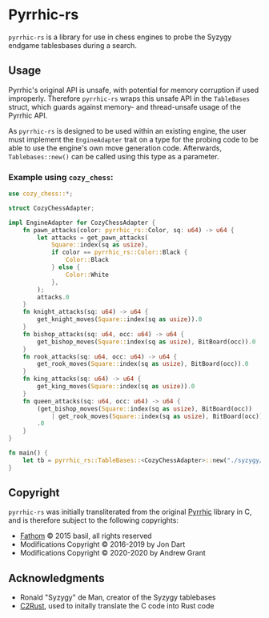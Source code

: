 # Pyrrhic-rs

`pyrrhic-rs` is a library for use in chess engines to probe the Syzygy endgame tablesbases during a search.

## Usage
Pyrrhic's original API is unsafe, with potential for memory corruption if used improperly. Therefore `pyrrhic-rs` wraps this unsafe API in the `TableBases` struct, which guards against memory- and thread-unsafe usage of the Pyrrhic API.

As `pyrrhic-rs` is designed to be used within an existing engine, the user must implement the `EngineAdapter` trait on a type for the probing code to be able to use the engine's own move generation code. Afterwards, `Tablebases::new()` can be called using this type as a parameter.

### Example using `cozy_chess`:
```rs
use cozy_chess::*;

struct CozyChessAdapter;

impl EngineAdapter for CozyChessAdapter {
    fn pawn_attacks(color: pyrrhic_rs::Color, sq: u64) -> u64 {
        let attacks = get_pawn_attacks(
            Square::index(sq as usize),
            if color == pyrrhic_rs::Color::Black {
                Color::Black
            } else {
                Color::White
            },
        );
        attacks.0
    }
    fn knight_attacks(sq: u64) -> u64 {
        get_knight_moves(Square::index(sq as usize)).0
    }
    fn bishop_attacks(sq: u64, occ: u64) -> u64 {
        get_bishop_moves(Square::index(sq as usize), BitBoard(occ)).0
    }
    fn rook_attacks(sq: u64, occ: u64) -> u64 {
        get_rook_moves(Square::index(sq as usize), BitBoard(occ)).0
    }
    fn king_attacks(sq: u64) -> u64 {
        get_king_moves(Square::index(sq as usize)).0
    }
    fn queen_attacks(sq: u64, occ: u64) -> u64 {
        (get_bishop_moves(Square::index(sq as usize), BitBoard(occ))
            | get_rook_moves(Square::index(sq as usize), BitBoard(occ)))
        .0
    }
}

fn main() {
    let tb = pyrrhic_rs::TableBases::<CozyChessAdapter>::new("./syzygy/tb345:./syzygy/tb6:./syzygy/tb7").unwrap();
}
```

## Copyright
`pyrrhic-rs` was initially transliterated from the original [Pyrrhic](https://github.com/AndyGrant/Pyrrhic) library in C, and is therefore subject to the following copyrights:

- [Fathom](https://github.com/basil00/Fathom) © 2015 basil, all rights reserved
- Modifications Copyright © 2016-2019 by Jon Dart
- Modifications Copyright © 2020-2020 by Andrew Grant

## Acknowledgments
- Ronald "Syzygy" de Man, creator of the Syzygy tablebases
- [C2Rust](https://github.com/immunant/c2rust), used to initally translate the C code into Rust code